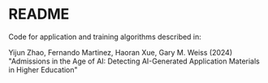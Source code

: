 # README
Code for application and training algorithms described in:

Yijun Zhao, Fernando Martinez, Haoran Xue, Gary M. Weiss (2024) "Admissions in the Age of AI: Detecting AI-Generated Application Materials in Higher Education"
